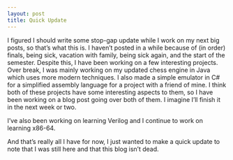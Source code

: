 ```yaml
---
layout: post
title: Quick Update 
---
```


I figured I should write some stop-gap update while I work on my next big posts, so that’s what this is. I haven’t posted in a while because of (in order) finals, being sick, vacation with family, being sick again, and the start of the semester. Despite this, I have been working on a few interesting projects. Over break, I was mainly working on my updated chess engine in Java which uses more modern techniques. I also made a simple emulator in C# for a simplified assembly language for a project with a friend of mine. I think both of these projects have some interesting aspects to them, so I have been working on a blog post going over both of them. I imagine I’ll finish it in the next week or two. 

I’ve also been working on learning Verilog and I continue to work on learning x86-64. 

And that’s really all I have for now, I just wanted to make a quick update to note that I was still here and that this blog isn’t dead.
